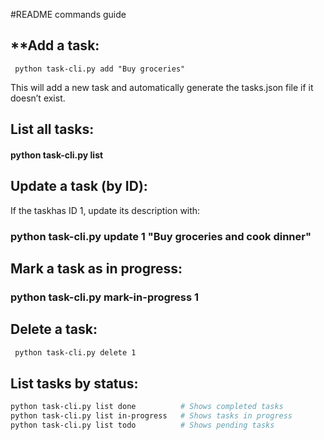 #README commands guide

##  **Add a task:
```
 python task-cli.py add "Buy groceries"
```
This will add a new task and automatically generate the tasks.json file if it doesn’t exist.

## List all tasks:

#### python task-cli.py list

## Update a task (by ID):

If the taskhas ID 1, update its description with:

### python task-cli.py update 1 "Buy groceries and cook dinner"

## Mark a task as in progress:

### python task-cli.py mark-in-progress 1

## Delete a task:
```bash
 python task-cli.py delete 1
```

## List tasks by status:

```bash
python task-cli.py list done          # Shows completed tasks
python task-cli.py list in-progress   # Shows tasks in progress
python task-cli.py list todo          # Shows pending tasks
```
